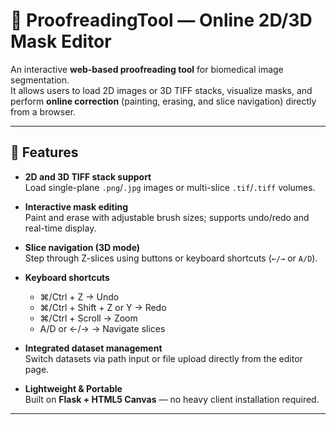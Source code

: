 # 🧠 ProofreadingTool — Online 2D/3D Mask Editor

An interactive **web-based proofreading tool** for biomedical image segmentation.  
It allows users to load 2D images or 3D TIFF stacks, visualize masks, and perform **online correction** (painting, erasing, and slice navigation) directly from a browser.

---

## 🚀 Features

- **2D and 3D TIFF stack support**  
  Load single-plane `.png`/`.jpg` images or multi-slice `.tif`/`.tiff` volumes.

- **Interactive mask editing**  
  Paint and erase with adjustable brush sizes; supports undo/redo and real-time display.

- **Slice navigation (3D mode)**  
  Step through Z-slices using buttons or keyboard shortcuts (`←/→` or `A/D`).

- **Keyboard shortcuts**
  - ⌘/Ctrl + Z → Undo  
  - ⌘/Ctrl + Shift + Z or Y → Redo  
  - ⌘/Ctrl + Scroll → Zoom  
  - A/D or ←/→ → Navigate slices

- **Integrated dataset management**  
  Switch datasets via path input or file upload directly from the editor page.

- **Lightweight & Portable**  
  Built on **Flask + HTML5 Canvas** — no heavy client installation required.

---


